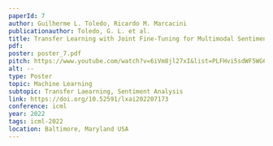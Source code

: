```yaml
---
paperId: 7
author: Guilherme L. Toledo, Ricardo M. Marcacini
publicationauthor: Toledo, G. L. et al.
title: Transfer Learning with Joint Fine-Tuning for Multimodal Sentiment Analysis
pdf: 
poster: poster_7.pdf
pitch: https://www.youtube.com/watch?v=6iVm8jl27xI&list=PLFHvi5sdWF5WG6ui6X90DZP4PEjMAuoVS&index=10&ab_channel=LatinXinAI
alt: --
type: Poster
topic: Machine Learning
subtopic: Transfer Laearning, Sentiment Analysis
link: https://doi.org/10.52591/lxai202207173
conference: icml
year: 2022
tags: icml-2022
location: Baltimore, Maryland USA
---
```

